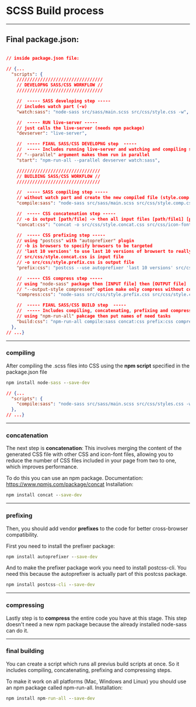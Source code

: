 # SCSS Build process

---

## Final package.json:

```json

// inside package.json file:

// {...
  "scripts": {
    /////////////////////////////////
    // DEVELOPNG SASS/CSS WORKFLOW //
    /////////////////////////////////

    //  ----- SASS developing step -----
    // includes watch part (-w)
    "watch:sass": "node-sass src/sass/main.scss src/css/style.css -w",

    //  ----- RUN live-server -----
    // just calls the live-server (needs npm package)
    "devserver": "live-server",

    //  ----- FIANL SASS/CSS DEVELOPNG step  -----
    //  ----- Includes running live-server and watching and compiling sass  -----
    // "--parallel" argument makes them run in parallel
    "start": "npm-run-all --parallel devserver watch:sass",

    ////////////////////////////////
    // BUILDING SASS/CSS WORKFLOW //
    ////////////////////////////////

    //  ----- SASS compiling step -----
    // without watch part and create the new compiled file (style.comp.css)
    "compile:sass": "node-sass src/sass/main.scss src/css/style.comp.css",

    //  ----- CSS concatenation step -----
    // -o is output [path/file] -> then all input files [path/file1] [path/file2] [path/file3]
    "concat:css": "concat -o src/css/style.concat.css src/css/icon-font.css src/css/style.comp.css",

    //  ----- CSS prefixing step -----
    // using "postcss" with "autoprefixer" plugin
    // -b is browsers to specify browsers to be targeted
    // 'last 10 versions' to use last 10 versions of browsert to really add all prefixes
    // src/css/style.concat.css is input file
    // -o src/css/style.prefix.css is output file
    "prefix:css": "postcss --use autoprefixer 'last 10 versions' src/css/style.concat.css -o src/css/style.prefix.css",

    //  ----- CSS compress step -----
    // using "node-sass" package then [INPUT file] then [OUTPUT file]
    // "--output-style compressed" option make only compress without compiling
    "compress:css": "node-sass src/css/style.prefix.css src/css/style.css --output-style compressed",

    //  ----- FIANL SASS/CSS BUILD step  -----
    //  ----- Includes compiling, concatenating, prefixing and compressing steps  -----
    // using "npm-run-all" pakcage then put names of need tasks
    "build:css": "npm-run-all compile:sass concat:css prefix:css compress:css"
  },
// ...}

```

---

### compiling

After compiling the .scss files into CSS using the **npm script** specified in the package.json file

```cmd
npm install node-sass --save-dev
```

```json
// {...
  "scripts": {
    "compile:sass": "node-sass src/sass/main.scss src/css/styles.css -w"
  },
// ...}
```

---

### concatenation

The next step is **concatenation**:
This involves merging the content of the generated CSS file with other CSS and icon-font files, allowing you to reduce the number of CSS files included in your page from two to one, which improves performance.

To do this you can use an npm package.
Documentation: https://www.npmjs.com/package/concat
Installation:

```cmd
npm install concat --save-dev
```

---

### prefixing

Then, you should add vendor **prefixes** to the code for better cross-browser compatibility.

First you need to install the prefixer package:

```cmd
npm install autoprefixer --save-dev
```

And to make the prefixer package work you need to install postcss-cli.
You need this because the autoprefixer is actually part of this postcss package.

```cmd
npm install postcss-cli --save-dev
```

---

### compressing

Lastly step is to **compress** the entire code you have at this stage.
This step doesn't need a new npm package because the already installed node-sass can do it.

---

### final building

You can create a script which runs all previus build scripts at once.
So it includes compiling, concatenating, prefixing and compressing steps.

To make it work on all platforms (Mac, Windows and Linux) you should use an npm package called npm-run-all.
Installation:

```cmd
npm install npm-run-all --save-dev
```
